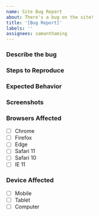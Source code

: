 ```yaml
---
name: Site Bug Report
about: There's a bug on the site!
title: '[Bug Report]'
labels: ''
assignees: samanthaming
---
```


### Describe the bug

<!--
Describe the topic you want me to cover, providing as much detail as you can...
-->

### Steps to Reproduce

<!--
Example:

1. Go to '...'
2. Click on '....'
3. Scroll down to '....'
4. See error
-->

### Expected Behavior

<!--
A clear and concise description of what you expected to happen.
-->

### Screenshots

<!--
If applicable, add screenshots to help explain your problem.
-->

### Browsers Affected

<!-- Check all that apply (mark with [x])...-->

- [ ] Chrome
- [ ] Firefox
- [ ] Edge
- [ ] Safari 11
- [ ] Safari 10
- [ ] IE 11

### Device Affected

<!-- Check all that apply (mark with [x]) -->

- [ ] Mobile
- [ ] Tablet
- [ ] Computer
